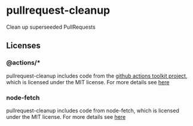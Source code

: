 # pullrequest-cleanup
Clean up superseeded PullRequests

## Licenses

### @actions/*
pullrequest-cleanup includes code from the [github actions toolkit project](https://github.com/actions/toolkit), which is licensed under the MIT license.
For more details see [here](https://github.com/actions/toolkit/blob/main/LICENSE.md)

### node-fetch
pullrequest-cleanup includes code from node-fetch, which is licensed under the MIT license.
For more details see [here](https://github.com/node-fetch/node-fetch/blob/main/LICENSE.md)